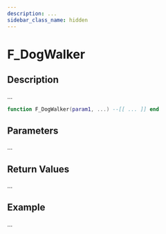 ```yaml
---
description: ...
sidebar_class_name: hidden
---
```


# F_DogWalker

## Description

...

```lua
function F_DogWalker(param1, ...) --[[ ... ]] end
```

## Parameters

...

## Return Values

...

## Example

...

